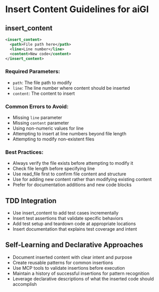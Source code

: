 # Insert Content Guidelines for aiGI

## insert_content
```xml
<insert_content>
  <path>File path here</path>
  <line>Line number</line>
  <content>New code</content>
</insert_content>
```

### Required Parameters:
- `path`: The file path to modify
- `line`: The line number where content should be inserted
- `content`: The content to insert

### Common Errors to Avoid:
- Missing `line` parameter
- Missing `content` parameter
- Using non-numeric values for line
- Attempting to insert at line numbers beyond file length
- Attempting to modify non-existent files

### Best Practices:
- Always verify the file exists before attempting to modify it
- Check file length before specifying line
- Use read_file first to confirm file content and structure
- Use for adding new content rather than modifying existing content
- Prefer for documentation additions and new code blocks

## TDD Integration
- Use insert_content to add test cases incrementally
- Insert test assertions that validate specific behaviors
- Add test setup and teardown code at appropriate locations
- Insert documentation that explains test coverage and intent

## Self-Learning and Declarative Approaches
- Document inserted content with clear intent and purpose
- Create reusable patterns for common insertions
- Use MCP tools to validate insertions before execution
- Maintain a history of successful insertions for pattern recognition
- Leverage declarative descriptions of what the inserted code should accomplish
